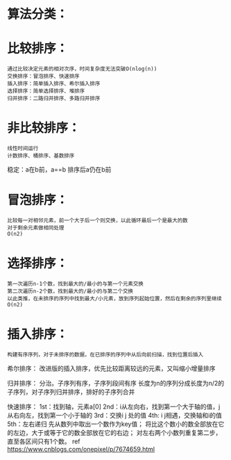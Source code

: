 算法分类：
===
比较排序：
=====
    通过比较决定元素的相对次序，时间复杂度无法突破O(nlog(n))
    交换排序：冒泡排序、快速排序
    插入排序：简单插入排序、希尔插入排序
    选择排序：简单选择排序、堆排序
    归并排序：二路归并排序、多路归并排序

非比较排序：
=====
    线性时间运行
    计数排序、桶排序、基数排序

稳定：a在b前，a==b 排序后a仍在b前

冒泡排序：
=======
    比较每一对相邻元素，前一个大于后一个则交换，以此循环最后一个是最大的数
    对于剩余元素做相同处理
    O(n2)

选择排序：
=======
    第一次遍历n-1个数，找到最大的/最小的与第一个元素交换
    第二次遍历n-2个数，找到最大的/最小的与第二个交换
    以此类推，在未排序的序列中找到最大/小元素，放到序列起始位置，然后在剩余的序列里继续
    O(n2)
插入排序：
=======
    构建有序序列，对于未排序的数据，在已排序的序列中从后向前扫描，找到位置后插入

希尔排序：
    改进版的插入排序，优先比较距离较远的元素，又叫缩小增量排序

归并排序：
    分治。子序列有序，子序列段间有序
    长度为n的序列分成长度为n/2的子序列，对子序列归并排序，排好的子序列合并

快速排序：
    1st：找到轴，元素a[0]
    2nd：i从左向右，找到第一个大于轴的值，j从右向左，找到第一个小于轴的
    3rd：交换i j 处的值
    4th: i j相遇，交换轴和i的值
    5th：左右递归 
先从数列中取出一个数作为key值；
将比这个数小的数全部放在它的左边，大于或等于它的数全部放在它的右边；
对左右两个小数列重复第二步，直至各区间只有1个数。
ref
    https://www.cnblogs.com/onepixel/p/7674659.html
